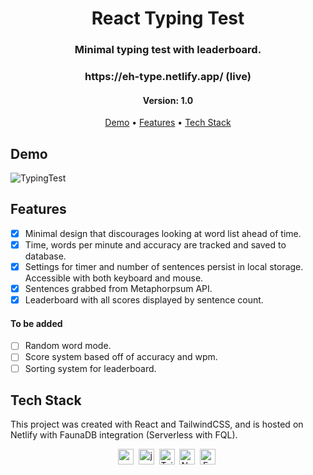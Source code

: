 <h1 align="center">
	React Typing Test
</h1>

<h3 align="center">
	Minimal typing test with leaderboard.
</h3>

<h3 align="center">
https://eh-type.netlify.app/ (live)
</h4>

<h4 align="center">
	Version: 1.0
</h4>

<p align="center">
	<a href="#demo">Demo</a> •
	<a href="#features">Features</a> •
	<a href="#tech-stack">Tech Stack</a>
</p>

## Demo
![TypingTest](https://user-images.githubusercontent.com/40015195/191353106-ae9d8293-ed84-495f-8f1e-f16aa0dc098f.gif)

## Features
* [x] Minimal design that discourages looking at word list ahead of time.
* [x] Time, words per minute and accuracy are tracked and saved to database.
* [x] Settings for timer and number of sentences persist in local storage. Accessible with both keyboard and mouse.
* [x] Sentences grabbed from Metaphorpsum API. 
* [x] Leaderboard with all scores displayed by sentence count.
#### To be added
* [ ] Random word mode.
* [ ] Score system based off of accuracy and wpm.
* [ ] Sorting system for leaderboard.

## Tech Stack
This project was created with React and TailwindCSS, and is hosted on Netlify with FaunaDB integration (Serverless with FQL).

<p align="center">
<img src="https://img.shields.io/badge/React-05122A?style=flat&logo=react" alt="react Badge" height="25">&nbsp;
<img src="https://img.shields.io/badge/Javascript-05122A?style=flat&logo=javascript" alt="javascript Badge" height="25">&nbsp;
<img src="https://img.shields.io/badge/TailwindCSS-05122A?logo=tailwindcss" alt="TailwindCSS Badge" height="25">&nbsp;
<img src="https://img.shields.io/badge/Netlify-05122A?logo=netlify" alt="Netlify Badge" height="25">&nbsp;
<img src="https://img.shields.io/badge/FaunaDB+FQL-05122A?logo=fauna" alt="FaunaDB Badge" height="25">&nbsp;
</p>
